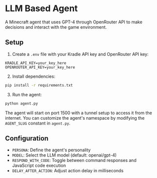 # LLM Based Agent

A Minecraft agent that uses GPT-4 through OpenRouter API to make decisions and interact with the game environment.

## Setup

1. Create a `.env` file with your Kradle API key and OpenRouter API key:
```
KRADLE_API_KEY=your_key_here
OPENROUTER_API_KEY=your_key_here
```

2. Install dependencies:
```bash
pip install -r requirements.txt
```

3. Run the agent:
```bash
python agent.py
```

The agent will start on port 1500 with a tunnel setup to access it from the internet. You can customize the agent's namespace by modifying the `AGENT_SLUG` constant in `agent.py`.

## Configuration

- `PERSONA`: Define the agent's personality
- `MODEL`: Select the LLM model (default: openai/gpt-4)
- `RESPOND_WITH_CODE`: Toggle between command responses and JavaScript code execution
- `DELAY_AFTER_ACTION`: Adjust action delay in milliseconds